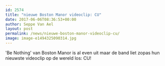 ```yaml
---
id: 2574
title: "nieuwe Boston Manor videoclip: CU"
date: 2017-06-06T08:36:53+00:00
author: Seppe Van Ael
layout: post
permalink: /news/nieuwe-boston-manor-videoclip-cu/
image: image-e1494325090314.jpg
---
```

'Be Nothing' van Boston Manor is al even uit maar de band liet zopas hun nieuwste videoclip op de wereld los: CU!

&nbsp;